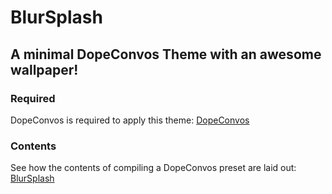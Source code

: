 # BlurSplash

## A minimal DopeConvos Theme with an awesome wallpaper!


### Required
DopeConvos is required to apply this theme: [DopeConvos](https://repo.twickd.com/package/com.twickd.ethan-whited.dopeconvos)


### Contents
See how the contents of compiling a DopeConvos preset are laid out: [BlurSplash](https://github.com/nahtedetihw/BlurSplash)
